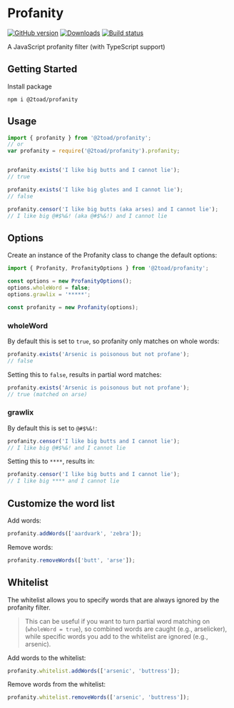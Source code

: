 # Profanity

[![GitHub version](https://badge.fury.io/gh/2Toad%2FProfanity.svg)](https://github.com/2Toad/Profanity/releases)
[![Downloads](https://img.shields.io/npm/dm/@2toad/profanity.svg)](https://www.npmjs.com/package/@2toad/profanity)
[![Build status](https://github.com/2toad/profanity/actions/workflows/nodejs.yml/badge.svg)](https://github.com/2Toad/Profanity/actions/workflows/nodejs.yml)

A JavaScript profanity filter (with TypeScript support)

## Getting Started

Install package

```Shell
npm i @2toad/profanity
```

## Usage

```JavaScript
import { profanity } from '@2toad/profanity';
// or
var profanity = require('@2toad/profanity').profanity;


profanity.exists('I like big butts and I cannot lie');
// true

profanity.exists('I like big glutes and I cannot lie');
// false

profanity.censor('I like big butts (aka arses) and I cannot lie');
// I like big @#$%&! (aka @#$%&!) and I cannot lie
```

## Options
Create an instance of the Profanity class to change the default options:

```JavaScript
import { Profanity, ProfanityOptions } from '@2toad/profanity';

const options = new ProfanityOptions();
options.wholeWord = false;
options.grawlix = '*****';

const profanity = new Profanity(options);
```

### wholeWord

By default this is set to `true`, so profanity only matches on whole words:
```JavaScript
profanity.exists('Arsenic is poisonous but not profane');
// false
```

Setting this to `false`, results in partial word matches:
```JavaScript
profanity.exists('Arsenic is poisonous but not profane');
// true (matched on arse)
```

### grawlix

By default this is set to `@#$%&!`:
```JavaScript
profanity.censor('I like big butts and I cannot lie');
// I like big @#$%&! and I cannot lie
```

Setting this to `****`, results in:
```JavaScript
profanity.censor('I like big butts and I cannot lie');
// I like big **** and I cannot lie
```

## Customize the word list

Add words:
```JavaScript
profanity.addWords(['aardvark', 'zebra']);
```

Remove words:
```JavaScript
profanity.removeWords(['butt', 'arse']);
```

## Whitelist
The whitelist allows you to specify words that are always ignored by the profanity filter.

>This can be useful if you want to turn partial word matching on (`wholeWord = true`), so combined words are caught (e.g., arselicker), while specific words you add to the whitelist are ignored (e.g., arsenic).

Add words to the whitelist:
```JavaScript
profanity.whitelist.addWords(['arsenic', 'buttress']);
```

Remove words from the whitelist:
```JavaScript
profanity.whitelist.removeWords(['arsenic', 'buttress']);
```
